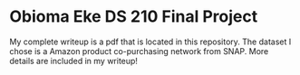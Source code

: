 # Obioma Eke DS 210 Final Project

My complete writeup is a pdf that is located in this repository. The dataset I chose is a Amazon product co-purchasing network from SNAP. More details are included in my writeup!
